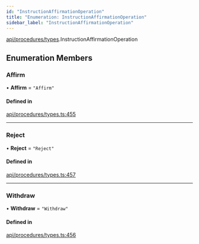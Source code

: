```yaml
---
id: "InstructionAffirmationOperation"
title: "Enumeration: InstructionAffirmationOperation"
sidebar_label: "InstructionAffirmationOperation"
---
```


[api/procedures/types](../../../../../modules/API/Procedures/Types/Types.md).InstructionAffirmationOperation

## Enumeration Members

### Affirm

• **Affirm** = ``"Affirm"``

#### Defined in

[api/procedures/types.ts:455](https://github.com/PolymeshAssociation/polymesh-sdk/blob/07a4c5b0/src/api/procedures/types.ts#L455)

___

### Reject

• **Reject** = ``"Reject"``

#### Defined in

[api/procedures/types.ts:457](https://github.com/PolymeshAssociation/polymesh-sdk/blob/07a4c5b0/src/api/procedures/types.ts#L457)

___

### Withdraw

• **Withdraw** = ``"Withdraw"``

#### Defined in

[api/procedures/types.ts:456](https://github.com/PolymeshAssociation/polymesh-sdk/blob/07a4c5b0/src/api/procedures/types.ts#L456)
